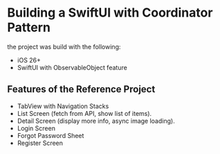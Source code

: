 # Building a SwiftUI with Coordinator Pattern

the project was build with the following:
- iOS 26+
- SwiftUI with ObservableObject feature 

## Features of the Reference Project

- TabView with Navigation Stacks
- List Screen (fetch from API, show list of items).
- Detail Screen (display more info, async image loading).
- Login Screen
- Forgot Password Sheet
- Register Screen




